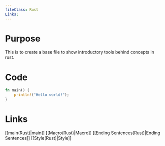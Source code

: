 ```yaml
---
fileClass: Rust
Links: 
---
```

# Purpose

This is to create a base file to show introductory tools behind concepts in rust.

# Code 

```Rust
fn main() {
    println!("Hello world!");
}
```


# Links

[[main(Rust)|main]]
[[Macro(Rust)|Macro]]
[[Ending Sentences(Rust)|Ending Sentences]]
[[Style(Rust)|Style]]
